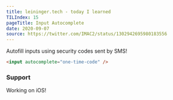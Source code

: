 ```yaml
---
title: leininger.tech - today I learned
TILIndex: 15
pageTitle: Input Autocomplete
date: 2020-09-07
source: https://twitter.com/IMAC2/status/1302942695980183556
---
```


Autofill inputs using security codes sent by SMS!

```html
<input autocomplete="one-time-code" />
```

### Support
Working on iOS!
